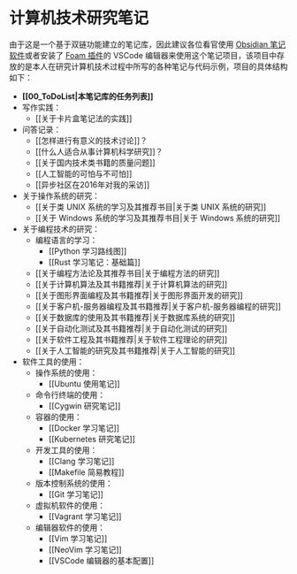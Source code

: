 # 计算机技术研究笔记

由于这是一个基于双链功能建立的笔记库，因此建议各位看官使用 [Obsidian 笔记软件](https://obsidian.md/)或者安装了 [Foam 插件](https://foambubble.github.io/foam/)的 VSCode 编辑器来使用这个笔记项目，该项目中存放的是本人在研究计算机技术过程中所写的各种笔记与代码示例，项目的具体结构如下：

- **[[00_ToDoList|本笔记库的任务列表]]**
- 写作实践：
  - [[关于卡片盒笔记法的实践]]
- 问答记录：
  - [[怎样进行有意义的技术讨论]]？
  - [[什么人适合从事计算机科学研究]]？
  - [[关于国内技术类书籍的质量问题]]
  - [[人工智能的可怕与不可怕]]
  - [[异步社区在2016年对我的采访]]
- 关于操作系统的研究：
  - [[关于类 UNIX 系统的学习及其推荐书目|关于类 UNIX 系统的研究]]
  - [[关于 Windows 系统的学习及其推荐书目|关于 Windows 系统的研究]]
- 关于编程技术的研究：
  - 编程语言的学习：
    - [[Python 学习路线图]]
    - [[Rust 学习笔记：基础篇]]
  - [[关于编程方法论及其推荐书目|关于编程方法的研究]]
  - [[关于计算机算法及其书籍推荐|关于计算机算法的研究]]
  - [[关于图形界面编程及其书籍推荐|关于图形界面开发的研究]]
  - [[关于客户机-服务器编程及其书籍推荐|关于客户机-服务器编程的研究]]
  - [[关于数据库的使用及其书籍推荐|关于数据库系统的研究]]
  - [[关于自动化测试及其书籍推荐|关于自动化测试的研究]]
  - [[关于软件工程及其书籍推荐|关于软件工程理论的研究]]
  - [[关于人工智能的研究及其书籍推荐|关于人工智能的研究]]
- 软件工具的使用：
  - 操作系统的使用：
    - [[Ubuntu 使用笔记]]
  - 命令行终端的使用：
    - [[Cygwin 研究笔记]]
  - 容器的使用：
    - [[Docker 学习笔记]]
    - [[Kubernetes 研究笔记]]
  - 开发工具的使用：
    - [[Clang 学习笔记]]
    - [[Makefile 简易教程]]
  - 版本控制系统的使用：
    - [[Git 学习笔记]]
  - 虚拟机软件的使用：
    - [[Vagrant 学习笔记]]
  - 编辑器软件的使用：
    - [[Vim 学习笔记]]
    - [[NeoVim 学习笔记]]
    - [[VSCode 编辑器的基本配置]]
